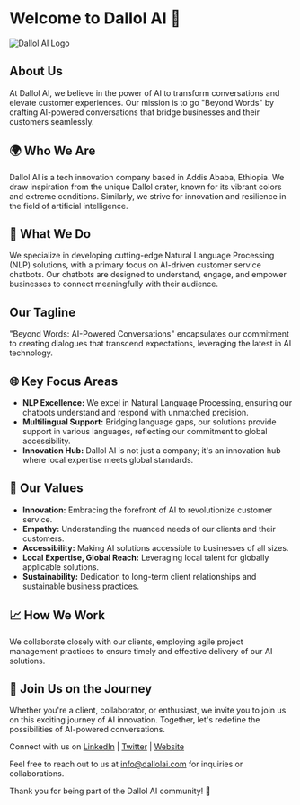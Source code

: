 # Welcome to Dallol AI 👋

![Dallol AI Logo](url_to_your_logo)

## About Us

At Dallol AI, we believe in the power of AI to transform conversations and elevate customer experiences. Our mission is to go "Beyond Words" by crafting AI-powered conversations that bridge businesses and their customers seamlessly.

## 🌍 Who We Are

Dallol AI is a tech innovation company based in Addis Ababa, Ethiopia. We draw inspiration from the unique Dallol crater, known for its vibrant colors and extreme conditions. Similarly, we strive for innovation and resilience in the field of artificial intelligence.

## 🚀 What We Do

We specialize in developing cutting-edge Natural Language Processing (NLP) solutions, with a primary focus on AI-driven customer service chatbots. Our chatbots are designed to understand, engage, and empower businesses to connect meaningfully with their audience.

## Our Tagline

"Beyond Words: AI-Powered Conversations" encapsulates our commitment to creating dialogues that transcend expectations, leveraging the latest in AI technology.

## 🌐 Key Focus Areas

- **NLP Excellence:** We excel in Natural Language Processing, ensuring our chatbots understand and respond with unmatched precision.
- **Multilingual Support:** Bridging language gaps, our solutions provide support in various languages, reflecting our commitment to global accessibility.
- **Innovation Hub:** Dallol AI is not just a company; it's an innovation hub where local expertise meets global standards.

## 🌈 Our Values

- **Innovation:** Embracing the forefront of AI to revolutionize customer service.
- **Empathy:** Understanding the nuanced needs of our clients and their customers.
- **Accessibility:** Making AI solutions accessible to businesses of all sizes.
- **Local Expertise, Global Reach:** Leveraging local talent for globally applicable solutions.
- **Sustainability:** Dedication to long-term client relationships and sustainable business practices.

## 📈 How We Work

We collaborate closely with our clients, employing agile project management practices to ensure timely and effective delivery of our AI solutions.

## 🌟 Join Us on the Journey

Whether you're a client, collaborator, or enthusiast, we invite you to join us on this exciting journey of AI innovation. Together, let's redefine the possibilities of AI-powered conversations.

Connect with us on [LinkedIn](url_to_linkedin) | [Twitter](url_to_twitter) | [Website](url_to_website)

Feel free to reach out to us at [info@dallolai.com](mailto:info@dallolai.com) for inquiries or collaborations.

Thank you for being part of the Dallol AI community! 🚀
